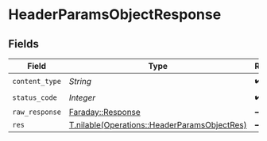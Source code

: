 # HeaderParamsObjectResponse


## Fields

| Field                                                                                            | Type                                                                                             | Required                                                                                         | Description                                                                                      |
| ------------------------------------------------------------------------------------------------ | ------------------------------------------------------------------------------------------------ | ------------------------------------------------------------------------------------------------ | ------------------------------------------------------------------------------------------------ |
| `content_type`                                                                                   | *String*                                                                                         | :heavy_check_mark:                                                                               | N/A                                                                                              |
| `status_code`                                                                                    | *Integer*                                                                                        | :heavy_check_mark:                                                                               | N/A                                                                                              |
| `raw_response`                                                                                   | [Faraday::Response](https://www.rubydoc.info/gems/faraday/Faraday/Response)                      | :heavy_minus_sign:                                                                               | N/A                                                                                              |
| `res`                                                                                            | [T.nilable(Operations::HeaderParamsObjectRes)](../../models/operations/headerparamsobjectres.md) | :heavy_minus_sign:                                                                               | OK                                                                                               |